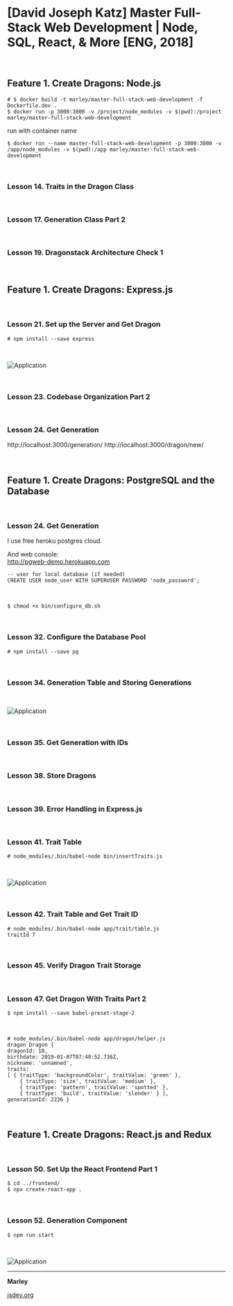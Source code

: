 # [David Joseph Katz] Master Full-Stack Web Development | Node, SQL, React, &amp; More [ENG, 2018]

<br/>

## Feature 1. Create Dragons: Node.js

    # $ docker build -t marley/master-full-stack-web-development -f Dockerfile.dev .
    $ docker run -p 3000:3000 -v /project/node_modules -v $(pwd):/project marley/master-full-stack-web-development

run with container name

    $ docker run --name master-full-stack-web-development -p 3000:3000 -v /app/node_modules -v $(pwd):/app marley/master-full-stack-web-development

<br/>

### Lesson 14. Traits in the Dragon Class

<br/>

### Lesson 17. Generation Class Part 2

<br/>

### Lesson 19. Dragonstack Architecture Check 1

<br/>

## Feature 1. Create Dragons: Express.js

<br/>

### Lesson 21. Set up the Server and Get Dragon

    # npm install --save express

<br/>

![Application](/img/pic-21-01.png?raw=true)

<br/>

### Lesson 23. Codebase Organization Part 2

<br/>

### Lesson 24. Get Generation

http://localhost:3000/generation/
http://localhost:3000/dragon/new/

<br/>

## Feature 1. Create Dragons: PostgreSQL and the Database

<br/>

### Lesson 24. Get Generation

I use free heroku postgres cloud.

And web console:  
http://pgweb-demo.herokuapp.com

    -- user for local database (if needed)
    CREATE USER node_user WITH SUPERUSER PASSWORD 'node_password';

<br/>

    $ chmod +x bin/configure_db.sh

<br/>

### Lesson 32. Configure the Database Pool

    # npm install --save pg

<br/>

### Lesson 34. Generation Table and Storing Generations

<br/>

![Application](/img/pic-34-01.png?raw=true)

<br/>

### Lesson 35. Get Generation with IDs

<br/>

### Lesson 38. Store Dragons

<br/>

### Lesson 39. Error Handling in Express.js

<br/>

### Lesson 41. Trait Table

    # node_modules/.bin/babel-node bin/insertTraits.js

<br/>

![Application](/img/pic-41-01.png?raw=true)

<br/>

### Lesson 42. Trait Table and Get Trait ID

    # node_modules/.bin/babel-node app/trait/table.js
    traitId 7

<br/>

### Lesson 45. Verify Dragon Trait Storage

<br/>

### Lesson 47. Get Dragon With Traits Part 2

    $ npm install --save babel-preset-stage-2

<br/>

    # node_modules/.bin/babel-node app/dragon/helper.js
    dragon Dragon {
    dragonId: 10,
    birthdate: 2019-01-07T07:40:52.736Z,
    nickname: 'unnamned',
    traits:
    [ { traitType: 'backgroundColor', traitValue: 'green' },
        { traitType: 'size', traitValue: 'medium' },
        { traitType: 'pattern', traitValue: 'spotted' },
        { traitType: 'build', traitValue: 'slender' } ],
    generationId: 2236 }

<br/>

## Feature 1. Create Dragons: React.js and Redux

<br/>

### Lesson 50. Set Up the React Frontend Part 1

    $ cd ../frontend/
    $ npx create-react-app .

<br/>

### Lesson 52. Generation Component

    $ npm run start

<br/>

![Application](/img/pic-52-01.png?raw=true)

---

**Marley**

<a href="https://jsdev.org">jsdev.org</a>
